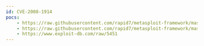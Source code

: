 ```yaml
---
id: CVE-2008-1914
pocs:
    - https://raw.githubusercontent.com/rapid7/metasploit-framework/master/modules/exploits/windows/misc/bigant_server_250.rb
    - https://raw.githubusercontent.com/rapid7/metasploit-framework/master/modules/exploits/windows/misc/bigant_server.rb
    - https://www.exploit-db.com/raw/5451
---
```

